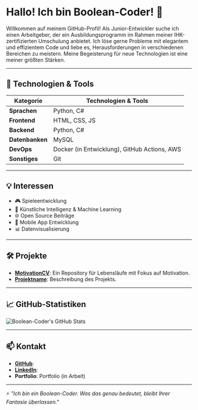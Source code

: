 # Hallo! Ich bin Boolean-Coder! 👋
Willkommen auf meinem GitHub-Profil! Als Junior-Entwickler suche ich einen Arbeitgeber, der ein Ausbildungsprogramm im Rahmen meiner IHK-zertifizierten Umschulung anbietet. Ich löse gerne Probleme mit elegantem und effizientem Code und liebe es, Herausforderungen in verschiedenen Bereichen zu meistern. Meine Begeisterung für neue Technologien ist eine meiner größten Stärken.

---

## 🔧 Technologien & Tools

| Kategorie    | Technologien & Tools                     |
|--------------|------------------------------------------|
| **Sprachen** | Python, C#                               |
| **Frontend** | HTML, CSS, JS                            |
| **Backend**  | Python, C#                               |
| **Datenbanken** | MySQL                                 |
| **DevOps**   | Docker (in Entwicklung), GitHub Actions, AWS |
| **Sonstiges** | Git                                     |

---

## 💡 Interessen
- 🎮 Spieleentwicklung
- 🧠 Künstliche Intelligenz & Machine Learning
- 🌐 Open Source Beiträge
- 📱 Mobile App Entwicklung
- 📊 Datenvisualisierung

---

## 🛠️ Projekte
- **[MotivationCV](https://github.com/Boolean-Coder/MotivationCV)**: Ein Repository für Lebensläufe mit Fokus auf Motivation.
- **[Projektname](https://github.com/Boolean-Coder/Projektname)**: Beschreibung des Projekts.

---

## 📈 GitHub-Statistiken
![Boolean-Coder's GitHub Stats](https://github-readme-stats.vercel.app/api?username=Boolean-Coder&show_icons=true&theme=radical)

---

## 📫 Kontakt
- **[GitHub]([url](https://github.com/Boolean-Coder))**:
- **[LinkedIn]([url](https://www.linkedin.com/public-profile/settings?trk=d_flagship3_profile_self_view_public_profile))**:
- **Portfolio**: Portfolio (in Arbeit)

---

⚡ *"Ich bin ein Boolean-Coder. Was das genau bedeutet, bleibt Ihrer Fantasie überlassen."*
